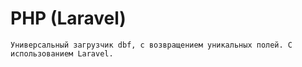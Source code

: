 # PHP (Laravel) 

	Универсальный загрузчик dbf, с возвращением уникальных полей. С использованием Laravel.
